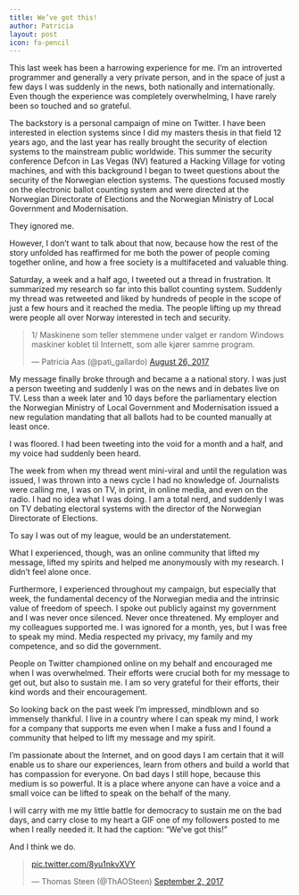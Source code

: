 ```yaml
---
title: We’ve got this!
author: Patricia
layout: post
icon: fa-pencil
---
```


This last week has been a harrowing experience for me. I’m an introverted programmer and generally a very private person, and in the space of just a few days I was suddenly in the news, both nationally and internationally. Even though the experience was completely overwhelming, I have rarely been so touched and so grateful.

The backstory is a personal campaign of mine on Twitter. I have been interested in election systems since I did my masters thesis in that field 12 years ago, and the last year has really brought the security of election systems to the mainstream public worldwide. This summer the security conference Defcon in Las Vegas (NV) featured a Hacking Village for voting machines, and with this background I began to tweet questions about the security of the Norwegian election systems. The questions focused mostly on the electronic ballot counting system and were directed at the Norwegian Directorate of Elections and the Norwegian Ministry of Local Government and Modernisation.

They ignored me.

However, I don’t want to talk about that now, because how the rest of the story unfolded has reaffirmed for me both the power of people coming together online, and how a free society is a multifaceted and valuable thing.

Saturday, a week and a half ago, I tweeted out a thread in frustration. It summarized my research so far into this ballot counting system. Suddenly my thread was retweeted and liked by hundreds of people in the scope of just a few hours and it reached the media. The people lifting up my thread were people all over Norway interested in tech and security.

<blockquote class="twitter-tweet" data-lang="en"><p lang="no" dir="ltr">1/ Maskinene som teller stemmene under valget er random Windows maskiner koblet til Internett, som alle kjører samme program.</p>&mdash; Patricia Aas (@pati_gallardo) <a href="https://twitter.com/pati_gallardo/status/901505121233903621?ref_src=twsrc%5Etfw">August 26, 2017</a></blockquote>
<script async src="https://platform.twitter.com/widgets.js" charset="utf-8"></script>

My message finally broke through and became a a national story. I was just a person tweeting and suddenly I was on the news and in debates live on TV. Less than a week later and 10 days before the parliamentary election the Norwegian Ministry of Local Government and Modernisation issued a new regulation mandating that all ballots had to be counted manually at least once.

I was floored. I had been tweeting into the void for a month and a half, and my voice had suddenly been heard.

The week from when my thread went mini-viral and until the regulation was issued, I was thrown into a news cycle I had no knowledge of. Journalists were calling me, I was on TV, in print, in online media, and even on the radio. I had no idea what I was doing. I am a total nerd, and suddenly I was on TV debating electoral systems with the director of the Norwegian Directorate of Elections.

To say I was out of my league, would be an understatement.

What I experienced, though, was an online community that lifted my message, lifted my spirits and helped me anonymously with my research. I didn’t feel alone once.

Furthermore, I experienced throughout my campaign, but especially that week, the fundamental decency of the Norwegian media and the intrinsic value of freedom of speech. I spoke out publicly against my government and I was never once silenced. Never once threatened. My employer and my colleagues supported me. I was ignored for a month, yes, but I was free to speak my mind. Media respected my privacy, my family and my competence, and so did the government.

People on Twitter championed online on my behalf and encouraged me when I was overwhelmed. Their efforts were crucial both for my message to get out, but also to sustain me. I am so very grateful for their efforts, their kind words and their encouragement.

So looking back on the past week I’m impressed, mindblown and so immensely thankful. I live in a country where I can speak my mind, I work for a company that supports me even when I make a fuss and I found a community that helped to lift my message and my spirit.

I’m passionate about the Internet, and on good days I am certain that it will enable us to share our experiences, learn from others and build a world that has compassion for everyone. On bad days I still hope, because this medium is so powerful. It is a place where anyone can have a voice and a small voice can be lifted to speak on the behalf of the many.

I will carry with me my little battle for democracy to sustain me on the bad days, and carry close to my heart a GIF one of my followers posted to me when I really needed it. It had the caption: “We’ve got this!”

And I think we do.

<blockquote class="twitter-tweet" data-lang="en"><p lang="und" dir="ltr"> <a href="https://t.co/8yu1nkvXVY">pic.twitter.com/8yu1nkvXVY</a></p>&mdash; Thomas Steen (@ThAOSteen) <a href="https://twitter.com/ThAOSteen/status/904063467392552961?ref_src=twsrc%5Etfw">September 2, 2017</a></blockquote>
<script async src="https://platform.twitter.com/widgets.js" charset="utf-8"></script>

